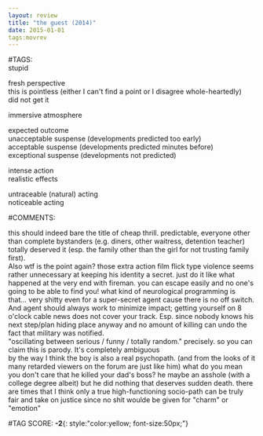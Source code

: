 ```yaml
---  
layout: review  
title: "the guest (2014)"  
date: 2015-01-01  
tags:movrev  
---  
```

  
#TAGS:  
stupid  
  
fresh perspective  
this is pointless (either I can't find a point or I disagree whole-heartedly)  
did not get it  
  
immersive atmosphere  
  
expected outcome  
unacceptable suspense (developments predicted too early)  
acceptable suspense (developments predicted minutes before)  
exceptional suspense (developments not predicted)  
  
intense action  
realistic effects  
  
untraceable (natural) acting  
noticeable acting  
  
#COMMENTS:  
  
this should indeed bare the title of cheap thrill. predictable, everyone other than complete bystanders (e.g. diners, other waitress, detention teacher) totally deserved it (esp. the family other than the girl for not trusting family first).  
Also wtf is the point again? those extra action film flick type violence seems rather unnecessary at keeping his identity a secret. just do it like what happened at the very end with fireman. you can escape easily and no one's going to be able to find you! what kind of neurological programming is that... very shitty even for a super-secret agent cause there is no off switch. And agent should always work to minimize impact; getting yourself on 8 o'clock cable news does not cover your track. Esp. since nobody knows his next step/plan hiding place anyway and no amount of killing can undo the fact that military was notified.  
 "oscillating between serious / funny / totally random." precisely. so you can claim this is parody. It's completely ambiguous  
 by the way I think the boy is also a real psychopath. (and from the looks of it many retarded viewers on the forum are just like him) what do you mean you don't care that he killed your dad's boss? he maybe an asshole (with a college degree albeit) but he did nothing that deserves sudden death. there are times that I think only a true high-functioning socio-path can be truly fair and take on justice since no shit woulde be given for "charm" or "emotion"  
  
  
  
  
  
#TAG SCORE: **-2**{: style:"color:yellow; font-size:50px;"}  
